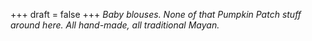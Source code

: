 
+++
draft = false
+++
_Baby blouses. None of that Pumpkin Patch stuff around here. All hand-made, all traditional Mayan._
